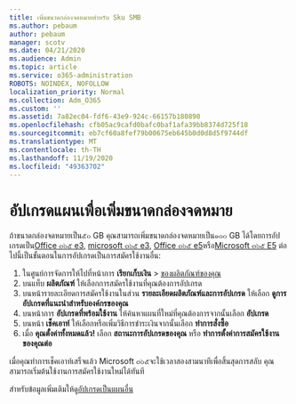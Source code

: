 ```yaml
---
title: เพิ่มขนาดกล่องจดหมายสำหรับ Sku SMB
ms.author: pebaum
author: pebaum
manager: scotv
ms.date: 04/21/2020
ms.audience: Admin
ms.topic: article
ms.service: o365-administration
ROBOTS: NOINDEX, NOFOLLOW
localization_priority: Normal
ms.collection: Adm_O365
ms.custom: ''
ms.assetid: 7a82ec04-fdf6-43e9-924c-66157b180890
ms.openlocfilehash: cfb05ac9cafd0bafc0baf1afa39bb8374d725f18
ms.sourcegitcommit: eb7cf60a8fef79b00675eb645b0d0d8d5f9744df
ms.translationtype: MT
ms.contentlocale: th-TH
ms.lasthandoff: 11/19/2020
ms.locfileid: "49363702"
---
```

# <a name="upgrade-plans-to-increase-mailbox-size"></a>อัปเกรดแผนเพื่อเพิ่มขนาดกล่องจดหมาย

ถ้าขนาดกล่องจดหมายเป็น๕๐ GB คุณสามารถเพิ่มขนาดกล่องจดหมายเป็น๑๐๐ GB ได้โดยการอัปเกรดเป็น[Office ๓๖๕ e3](https://www.microsoft.com/microsoft-365/enterprise/office-365-e3?rtc=1&activetab=pivot:overviewtab), [microsoft ๓๖๕ e3](https://www.microsoft.com/microsoft-365/enterprise/e3?activetab=pivot%3aoverviewtab), [Office ๓๖๕ e5](https://www.microsoft.com/microsoft-365/enterprise/office-365-e5?rtc=1&activetab=pivot%3aoverviewtab)หรือ[Microsoft ๓๖๕ E5](https://www.microsoft.com/microsoft-365/enterprise/e5?activetab=pivot%3aoverviewtab) ต่อไปนี้เป็นขั้นตอนในการอัปเกรดเป็นการสมัครใช้งานอื่น:
  
1. ในศูนย์การจัดการให้ไปที่หน้าการ **เรียกเก็บเงิน**  >  [ของผลิตภัณฑ์ของคุณ](https://go.microsoft.com/fwlink/p/?linkid=842054)
2. บนแท็บ **ผลิตภัณฑ์** ให้เลือกการสมัครใช้งานที่คุณต้องการอัปเกรด
3. บนหน้ารายละเอียดการสมัครใช้งานในส่วน **รายละเอียดผลิตภัณฑ์และการอัปเกรด** ให้เลือก **ดูการอัปเกรดที่แนะนำสำหรับองค์กรของคุณ**
4. บนหน้าการ **อัปเกรดที่พร้อมใช้งาน** ให้ค้นหาแผนที่ใหม่ที่คุณต้องการจากนั้นเลือก **อัปเกรด**
5. บนหน้า **เช็คเอาท์** ให้เลือกหรือเพิ่มวิธีการชำระเงินจากนั้นเลือก **ทำการสั่งซื้อ**
6. เมื่อ **คุณตั้งค่าทั้งหมดแล้ว!** เลือก **สถานะการอัปเกรดของคุณ** หรือ **ทำการตั้งค่าการสมัครใช้งานของคุณต่อ**

เมื่อคุณทำการเช็คเอาท์เสร็จแล้ว Microsoft ๓๖๕จะใช้เวลาสองสามนาทีเพื่อสิ้นสุดการสลับ คุณสามารถเริ่มต้นใช้งานการสมัครใช้งานใหม่ได้ทันที

สำหรับข้อมูลเพิ่มเติมให้ดู[อัปเกรดเป็นแผนอื่น](https://docs.microsoft.com/microsoft-365/commerce/subscriptions/upgrade-to-different-plan)